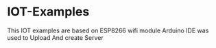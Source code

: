 # IOT-Examples
This IOT examples are based on ESP8266 wifi module 
Arduino IDE was used to Upload And create Server 
